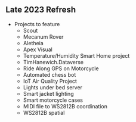## Late 2023 Refresh
- Projects to feature
    - Scout
    - Mecanum Rover
    - Aletheia
    - Apex Visual
    - Temperature/Humidity Smart Home project
    - TimHanewich.Dataverse
    - Ride Along GPS on Motorcycle
    - Automated chess bot
    - IoT Air Quality Project
    - Lights under bed server
    - Smart jacket lighting
    - Smart motorcycle cases
    - MIDI file to WS2812B coordination
    - WS2812B spatial